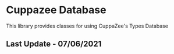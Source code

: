 # Cuppazee Database

This library provides classes for using CuppaZee's Types Database

## Last Update - 07/06/2021
